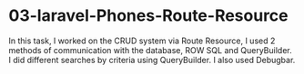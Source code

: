 # 03-laravel-Phones-Route-Resource
In this task, I worked on the CRUD system via Route Resource, I used 2 methods of communication with the database, ROW SQL and QueryBuilder. I did different searches by criteria using QueryBuilder. I also used Debugbar.
